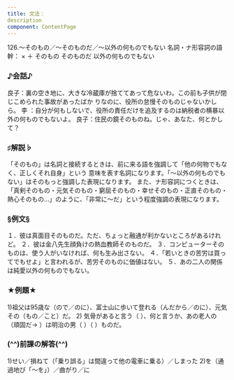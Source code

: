 ```yaml
---
title: 文法：
description
component: ContentPage
---
```



126.～そのもの／～そのものだ／～以外の何ものでもない
名詞・ナ形容詞の語幹： × ＋ そのもの
そのものだ
以外の何ものでもない
### ♪会話♪
良子：裏の空き地に、大きな冷蔵庫が捨ててあって危ないわ。この前も子供が閉じこめられた事故があったばか りなのに、役所の怠慢そのものじゃないかしら。
李 ：自分が何もしないで、役所の責任だけを追及するのは納税者の横暴以外の何ものでもないよ。 良子：住民の鏡そのものね。じゃ、あなた、何とかして？
### ♯解説♭
「そのもの」は名詞と接続するときは、前に来る語を強調して「他の何物でもなく、正しくそれ自身」という 意味を表す名詞になります。「～以外の何ものでもない」はそのもっと強調した表現になります。
また、ナ形容詞につくときは、「真剣そのもの・元気そのもの・窮屈そのもの・幸せそのもの・正直そのもの・ 熱心そのもの…」のように、「非常に～だ」という程度強調の表現になります。
### §例文§
１．彼は真面目そのものだ。ただ、ちょっと融通が利かないところがあるけれど。
２．彼は金八先生顔負けの熱血教師そのものだ。
３．コンピューターそのものは、使う人がいなければ、何も生み出さない。
４．「若いときの苦労は買ってでもせよ」と言われるが、苦労そのものに価値はない。
５．あの二人の関係は純愛以外の何ものでもない。
### ★例題★
1)祖父は95歳な（ので／のに）、富士山に歩いて登れる（んだから／のに）、元気その（もの／こと）だ。
2) 気骨があると言う（ ）、何と言うか、あの老人の（頑固だ→ ）は明治の男（ ）（ ）ものだ。
### (^^)前課の解答(^^)
1)せい／損ねて（「乗り誤る」は間違って他の電車に乗る）／しまった
2)を（通過地び「～を」）／曲がり／に
